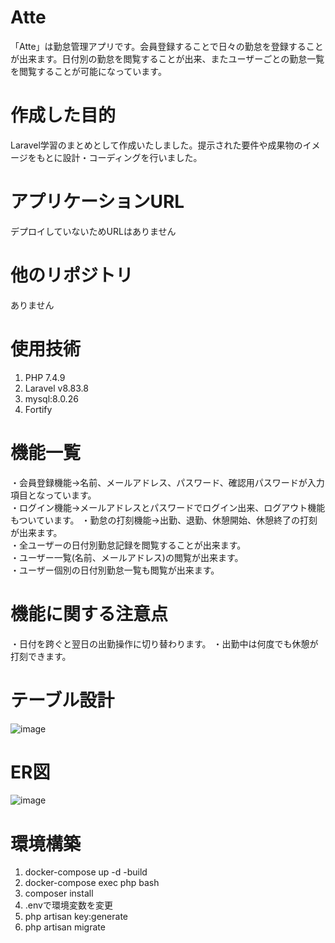 # Atte
「Atte」は勤怠管理アプリです。会員登録することで日々の勤怠を登録することが出来ます。日付別の勤怠を閲覧することが出来、またユーザーごとの勤怠一覧を閲覧することが可能になっています。

# 作成した目的
Laravel学習のまとめとして作成いたしました。提示された要件や成果物のイメージをもとに設計・コーディングを行いました。

# アプリケーションURL
デプロイしていないためURLはありません

# 他のリポジトリ
ありません

# 使用技術
1. PHP 7.4.9
2. Laravel v8.83.8
3. mysql:8.0.26
4. Fortify

# 機能一覧
・会員登録機能→名前、メールアドレス、パスワード、確認用パスワードが入力項目となっています。  
・ログイン機能→メールアドレスとパスワードでログイン出来、ログアウト機能もついています。 
・勤怠の打刻機能→出勤、退勤、休憩開始、休憩終了の打刻が出来ます。  
・全ユーザーの日付別勤怠記録を閲覧することが出来ます。  
・ユーザー一覧(名前、メールアドレス)の閲覧が出来ます。  
・ユーザー個別の日付別勤怠一覧も閲覧が出来ます。  

# 機能に関する注意点
・日付を跨ぐと翌日の出勤操作に切り替わります。 
・出勤中は何度でも休憩が打刻できます。  

# テーブル設計
![image](https://github.com/user-attachments/assets/207bdc9d-3f6c-4632-8464-f65932474554)

# ER図
![image](https://github.com/user-attachments/assets/169dd77b-de9b-4a74-9295-e080c928adbe)

# 環境構築
1. docker-compose up -d -build
1. docker-compose exec php bash
2. composer install
3. .envで環境変数を変更
4. php artisan key:generate
5. php artisan migrate


